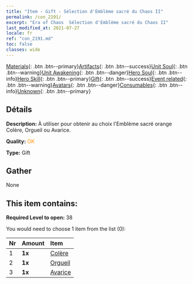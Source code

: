 ```yaml
---
title: "Item - Gift - Sélection d'Emblème sacré du Chaos II"
permalink: /con_2191/
excerpt: "Era of Chaos  Sélection d'Emblème sacré du Chaos II"
last_modified_at: 2021-07-27
locale: fr
ref: "con_2191.md"
toc: false
classes: wide
---
```

 [Materials](/ItemsFR/){: .btn .btn--primary}[Artifacts](/ItemsFR/Artifacts/){: .btn .btn--success}[Unit Soul](/ItemsFR/UnitSoul/){: .btn .btn--warning}[Unit Awakening](/ItemsFR/UnitAwakening/){: .btn .btn--danger}[Hero Soul](/ItemsFR/HeroSoul/){: .btn .btn--info}[Hero Skill](/ItemsFR/HeroSkill/){: .btn .btn--primary}[Gift](/ItemsFR/Gift/){: .btn .btn--success}[Event related](/ItemsFR/Events/){: .btn .btn--warning}[Avatars](/ItemsFR/Avatars/){: .btn .btn--danger}[Consumables](/ItemsFR/Consumables/){: .btn .btn--info}[Unknown](/ItemsFR/Unknown/){: .btn .btn--primary}

## Détails
 **Description:** À utiliser pour obtenir au choix l'Emblème sacré orange Colère, Orgueil ou Avarice.

 **Quality:** <span style="color: #FF8C00">OK</span>

 **Type:** Gift

## Gather

  None

## This item contains:

 **Required Level to open:** 38

 You would need to choose 1 item from the list (0):

  | Nr | Amount |     Item    |
  |:---|:-------|:------------|
  | 1 |  **1x** | [Colère](/fr/Emblem/Anger/) |  | 
  | 2 |  **1x** | [Orgueil](/fr/Emblem/Arrogance/) |  | 
  | 3 |  **1x** | [Avarice](/fr/Emblem/Greed/) |  | 
